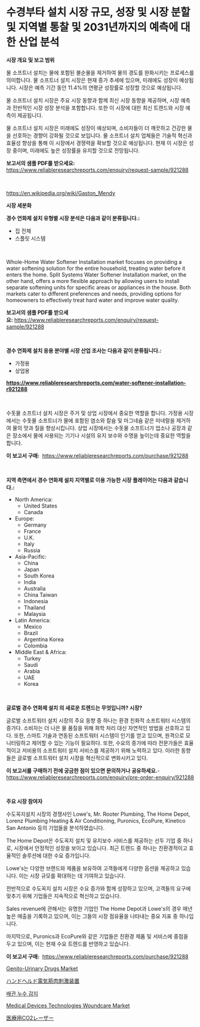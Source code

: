 <p><h1>수경부타 설치 시장 규모, 성장 및 시장 분할 및 지역별 통찰 및 2031년까지의 예측에 대한 산업 분석</h1></p><p><strong>시장 개요 및 보고 범위</strong></p>
<p><p>물 소프트너 설치는 물에 포함된 불순물을 제거하여 물의 경도를 완화시키는 프로세스를 의미합니다. 물 소프트너 설치 시장은 현재 증가 추세에 있으며, 미래에도 성장이 예상됩니다. 시장은 예측 기간 동안 11.4%의 연평균 성장률로 성장할 것으로 예상됩니다.</p><p>물 소프트너 설치 시장은 주요 시장 동향과 함께 최신 시장 동향을 제공하며, 시장 예측과 전반적인 시장 성장 분석을 포함합니다. 또한 이 시장에 대한 최신 트렌드와 시장 예측이 제공됩니다.</p><p>물 소프트너 설치 시장은 미래에도 성장이 예상되며, 소비자들이 더 깨끗하고 건강한 물을 선호하는 경향이 강화될 것으로 보입니다. 물 소프트너 설치 업체들은 기술적 혁신과 효율성 향상을 통해 이 시장에서 경쟁력을 확보할 것으로 예상됩니다. 현재 이 시장은 성장 중이며, 미래에도 높은 성장률을 유지할 것으로 전망됩니다.</p></p>
<p><strong>보고서의 샘플 PDF를 받으세요:</strong> <a href="https://www.reliableresearchreports.com/enquiry/request-sample/921288">https://www.reliableresearchreports.com/enquiry/request-sample/921288</a></p>
<p>&nbsp;</p>
<p><a href="https://en.wikipedia.org/wiki/Gaston_Mendy">https://en.wikipedia.org/wiki/Gaston_Mendy</a></p>
<p><strong>시장 세분화</strong></p>
<p><strong>경수 연화제 설치 유형별 시장 분석은 다음과 같이 분류됩니다.:</strong></p>
<p><ul><li>집 전체</li><li>스플릿 시스템</li></ul></p>
<p>&nbsp;</p>
<p><p>Whole-Home Water Softener Installation market focuses on providing a water softening solution for the entire household, treating water before it enters the home. Split Systems Water Softener Installation market, on the other hand, offers a more flexible approach by allowing users to install separate softening units for specific areas or appliances in the house. Both markets cater to different preferences and needs, providing options for homeowners to effectively treat hard water and improve water quality.</p></p>
<p><strong>보고서의 샘플 PDF를 받으세요:</strong>&nbsp;<a href="https://www.reliableresearchreports.com/enquiry/request-sample/921288">https://www.reliableresearchreports.com/enquiry/request-sample/921288</a></p>
<p>&nbsp;</p>
<p><strong> 경수 연화제 설치 응용 분야별 시장 산업 조사는 다음과 같이 분류됩니다.:</strong></p>
<p><ul><li>가정용</li><li>상업용</li></ul></p>
<p><strong><a href="https://www.reliableresearchreports.com/water-softener-installation-r921288">https://www.reliableresearchreports.com/water-softener-installation-r921288</a></strong></p>
<p>&nbsp;</p>
<p><p>수돗물 소프트너 설치 시장은 주거 및 상업 시장에서 중요한 역할을 합니다. 가정용 시장에서는 수돗물 소프트너가 물에 포함된 염소와 칼슘 및 마그네슘 같은 미네랄을 제거하여 물의 맛과 질을 향상시킵니다. 상업 시장에서는 수돗물 소프트너가 업소나 공장과 같은 장소에서 물에 사용되는 기기나 시설의 유지 보수와 수명을 높이는데 중요한 역할을 합니다.</p></p>
<p><strong>이 보고서 구매:</strong>&nbsp; <a href="https://www.reliableresearchreports.com/purchase/921288">https://www.reliableresearchreports.com/purchase/921288</a></p>
<p>&nbsp;</p>
<p><strong>지역 측면에서 경수 연화제 설치 지역별로 이용 가능한 시장 플레이어는 다음과 같습니다.:</strong></p>
<p><ul>
    <li>
        North America:
        <ul>
            <li>United States</li>
            <li>Canada</li>
        </ul>
    </li>
    <li>
        Europe:
        <ul>
            <li>Germany</li>
            <li>France</li>
            <li>U.K.</li>
            <li>Italy</li>
            <li>Russia</li>
        </ul>
    </li>
    <li>
        Asia-Pacific:
        <ul>
            <li>China</li>
            <li>Japan</li>
            <li>South Korea</li>
            <li>India</li>
            <li>Australia</li>
            <li>China Taiwan</li>
            <li>Indonesia</li>
            <li>Thailand</li>
            <li>Malaysia</li>
        </ul>
    </li>
    <li>
        Latin America:
        <ul>
            <li>Mexico</li>
            <li>Brazil</li>
            <li>Argentina Korea</li>
            <li>Colombia</li>
        </ul>
    </li>
    <li>
        Middle East & Africa:
        <ul>
            <li>Turkey</li>
            <li>Saudi</li>
            <li>Arabia</li>
            <li>UAE</li>
            <li>Korea</li>
        </ul>
    </li>
    </ul></p>
<p>&nbsp;</p>
<p><strong>글로벌 경수 연화제 설치 의 새로운 트렌드는 무엇입니까? 시장?</strong></p>
<p><p>글로벌 소프트워터 설치 시장의 주요 동향 중 하나는 환경 친화적 소프트워터 시스템의 증가다. 소비자는 더 나은 물 품질을 위해 화학 처리 대신 자연적인 방법을 선호하고 있다. 또한, 스마트 기술과 연동된 소프트워터 시스템이 인기를 얻고 있으며, 원격으로 모니터링하고 제어할 수 있는 기능이 필요하다. 또한, 수요의 증가에 따라 전문가들은 효율적이고 저비용의 소프트워터 설치 서비스를 제공하기 위해 노력하고 있다. 이러한 동향들은 글로벌 소프트워터 설치 시장을 혁신적으로 변화시키고 있다.</p></p>
<p><strong>이 보고서를 구매하기 전에 궁금한 점이 있으면 문의하거나 공유하세요.</strong>- <a href="https://www.reliableresearchreports.com/enquiry/pre-order-enquiry/921288">https://www.reliableresearchreports.com/enquiry/pre-order-enquiry/921288</a></p>
<p>&nbsp;</p>
<p><strong>주요 시장 참여자</strong></p>
<p><p>수도꼭지설치 시장의 경쟁사인 Lowe's, Mr. Rooter Plumbing, The Home Depot, Lorenz Plumbing Heating & Air Conditioning, Puronics, EcoPure, Kinetico San Antonio 등의 기업들을 분석하였습니다. </p><p>The Home Depot은 수도꼭지 설치 및 유지보수 서비스를 제공하는 선두 기업 중 하나로, 시장에서 안정적인 성장을 보이고 있습니다. 최근 트렌드 중 하나는 친환경적이고 효율적인 솔루션에 대한 수요 증가입니다. </p><p>Lowe's는 다양한 브랜드와 제품을 보유하여 고객들에게 다양한 옵션을 제공하고 있습니다. 이는 시장 규모를 확대하는 데 기여하고 있습니다. </p><p>전반적으로 수도꼭지 설치 시장은 수요 증가와 함께 성장하고 있으며, 고객들의 요구에 맞추기 위해 기업들은 지속적으로 혁신하고 있습니다. </p><p>Sales revenue에 관해서는 유명한 기업인 The Home Depot과 Lowe's의 경우 매년 높은 매출을 기록하고 있으며, 이는 그들의 시장 점유율을 나타내는 중요 지표 중 하나입니다. </p><p>마지막으로, Puronics과 EcoPure와 같은 기업들은 친환경 제품 및 서비스에 중점을 두고 있으며, 이는 현재 수요 트렌드를 반영하고 있습니다.</p></p>
<p><strong>이 보고서 구매:</strong>&nbsp;&nbsp;<a href="https://www.reliableresearchreports.com/purchase/921288">https://www.reliableresearchreports.com/purchase/921288</a></p>
<p><p><a href="https://github.com/eeenafisainka/Market-Research-Report-List-1/blob/main/genito-urinary-drugs-market.md">Genito-Urinary Drugs Market</a></p><p><a href="https://github.com/DanykaKilback/Market-Research-Report-List-2/blob/main/9148080125572.md">ハンドヘルド電気筋肉刺激装置</a></p><p><a href="https://github.com/LuckeyCorbin/Market-Research-Report-List-1/blob/main/6673690182101.md">배관 누수 감지</a></p><p><a href="https://github.com/liliskanaya73/Market-Research-Report-List-1/blob/main/medical-devices-technologies-woundcare-market.md">Medical Devices Technologies Woundcare Market</a></p><p><a href="https://github.com/RandallRunte2023/Market-Research-Report-List-2/blob/main/4220335125571.md">医療用CO2レーザー</a></p></p>